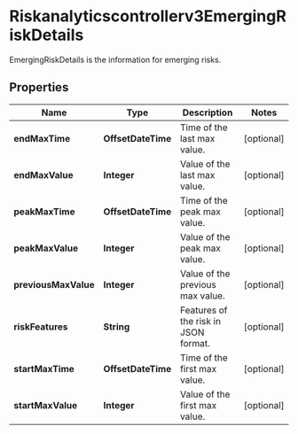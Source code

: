 

# Riskanalyticscontrollerv3EmergingRiskDetails

EmergingRiskDetails is the information for emerging risks.

## Properties

| Name | Type | Description | Notes |
|------------ | ------------- | ------------- | -------------|
|**endMaxTime** | **OffsetDateTime** | Time of the last max value. |  [optional] |
|**endMaxValue** | **Integer** | Value of the last max value. |  [optional] |
|**peakMaxTime** | **OffsetDateTime** | Time of the peak max value. |  [optional] |
|**peakMaxValue** | **Integer** | Value of the peak max value. |  [optional] |
|**previousMaxValue** | **Integer** | Value of the previous max value. |  [optional] |
|**riskFeatures** | **String** | Features of the risk in JSON format. |  [optional] |
|**startMaxTime** | **OffsetDateTime** | Time of the first max value. |  [optional] |
|**startMaxValue** | **Integer** | Value of the first max value. |  [optional] |



